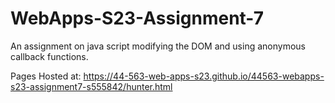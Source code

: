 # WebApps-S23-Assignment-7
An assignment on java script modifying the DOM and using anonymous callback functions.  

Pages Hosted at: <https://44-563-web-apps-s23.github.io/44563-webapps-s23-assignment7-s555842/hunter.html>
